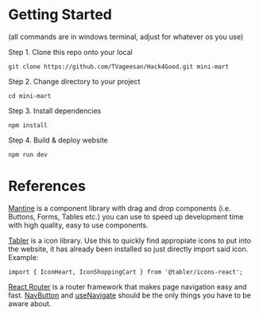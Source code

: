 # Getting Started

(all commands are in windows terminal, adjust for whatever os you use)

Step 1. Clone this repo onto your local 

`git clone https://github.com/TVageesan/Hack4Good.git mini-mart`

Step 2. Change directory to your project

`cd mini-mart`

Step 3. Install dependencies

`npm install`

Step 4. Build & deploy website

`npm run dev`

# References

[Mantine](https://mantine.dev/) is a component library with drag and drop components (i.e. Buttons, Forms, Tables etc.) you can use to speed up development time with high quality, easy to use components. 

[Tabler](https://tabler.io/icons) is a icon library. Use this to quickly find appropiate icons to put into the website, it has already been installed so just directly import said icon.
Example:

 `import { IconHeart, IconShoppingCart } from '@tabler/icons-react';`

[React Router](https://reactrouter.com/start/library/) is a router framework that makes page navigation easy and fast. [NavButton](src\components\NavButton.tsx) and [useNavigate](https://reactrouter.com/start/library/navigating#usenavigate) should be the only things you have to be aware about.
